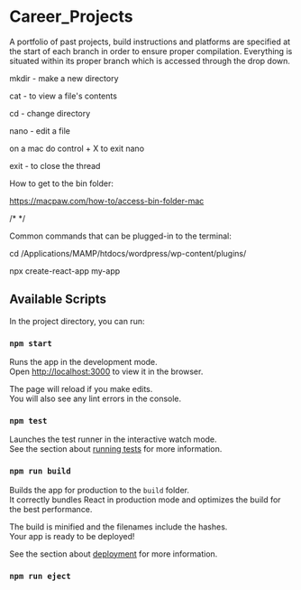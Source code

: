 # Career_Projects
A portfolio of past projects, build instructions and platforms are specified at the start of each branch in order to ensure proper compilation.  Everything is situated within its proper branch which is accessed through the drop down.


mkdir -  make a new directory

cat - to view a file's contents

cd - change directory

nano - edit a file

on a mac do control + X to exit nano

exit - to close the thread


How to get to the bin folder:

https://macpaw.com/how-to/access-bin-folder-mac


/*   */


Common commands that can be plugged-in to the terminal:

cd /Applications/MAMP/htdocs/wordpress/wp-content/plugins/

npx create-react-app my-app

## Available Scripts

In the project directory, you can run:

### `npm start`

Runs the app in the development mode.\
Open [http://localhost:3000](http://localhost:3000) to view it in the browser.

The page will reload if you make edits.\
You will also see any lint errors in the console.

### `npm test`

Launches the test runner in the interactive watch mode.\
See the section about [running tests](https://facebook.github.io/create-react-app/docs/running-tests) for more information.

### `npm run build`

Builds the app for production to the `build` folder.\
It correctly bundles React in production mode and optimizes the build for the best performance.

The build is minified and the filenames include the hashes.\
Your app is ready to be deployed!

See the section about [deployment](https://facebook.github.io/create-react-app/docs/deployment) for more information.

### `npm run eject`
